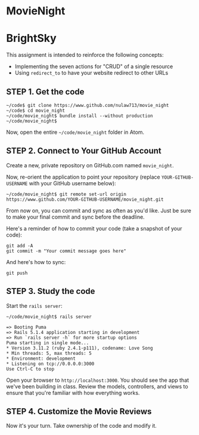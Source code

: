 # MovieNight

# BrightSky

This assignment is intended to reinforce the following concepts:

* Implementing the seven actions for "CRUD" of a single resource
* Using `redirect_to` to have your website redirect to other URLs

## STEP 1. Get the code

```
~/code$ git clone https://www.github.com/nulaw713/movie_night
~/code$ cd movie_night
~/code/movie_night$ bundle install --without production
~/code/movie_night$
```

Now, open the entire `~/code/movie_night` folder in Atom.

## STEP 2. Connect to Your GitHub Account

Create a new, private repository on GitHub.com named `movie_night`.

Now, re-orient the application to point your repository (replace `YOUR-GITHUB-USERNAME` with your GitHub username below):

```
~/code/movie_night$ git remote set-url origin https://www.github.com/YOUR-GITHUB-USERNAME/movie_night.git
```

From now on, you can commit and sync as often as you'd like.  Just be sure to make
your final commit and sync before the deadline.

Here's a reminder of how to commit your code (take a snapshot of your code):

```
git add -A
git commit -m "Your commit message goes here"
```

And here's how to sync:

```
git push
```



## STEP 3. Study the code

Start the `rails server`:

```
~/code/movie_night$ rails server

=> Booting Puma
=> Rails 5.1.4 application starting in development
=> Run `rails server -h` for more startup options
Puma starting in single mode...
* Version 3.11.2 (ruby 2.4.1-p111), codename: Love Song
* Min threads: 5, max threads: 5
* Environment: development
* Listening on tcp://0.0.0.0:3000
Use Ctrl-C to stop
```

Open your browser to `http://localhost:3000`.  You should see the app
that we've been building in class.  Review the models, controllers,
and views to ensure that you're familiar with how everything works.

## STEP 4.  Customize the Movie Reviews

Now it's your turn.  Take ownership of the code and modify it.

